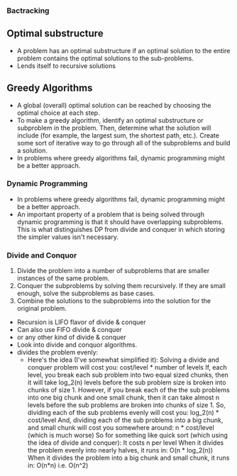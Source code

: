 ### Bactracking


## Optimal substructure
* A problem has an optimal substructure if an optimal solution to the entire problem contains the optimal solutions to the sub-problems.
* Lends itself to recursive solutions

## Greedy Algorithms
* A global (overall) optimal solution can be reached by choosing the optimal choice at each step.
* To make a greedy algorithm, identify an optimal substructure or subproblem in the problem. Then, determine what the solution will include (for example, the largest sum, the shortest path, etc.). Create some sort of iterative way to go through all of the subproblems and build a solution.
* In problems where greedy algorithms fail, dynamic programming might be a better approach.


### Dynamic Programming
* In problems where greedy algorithms fail, dynamic programming might be a better approach.
* An important property of a problem that is being solved through dynamic programming is that it should have overlapping subproblems. This is what distinguishes DP from divide and conquer in which storing the simpler values isn't necessary.

### Divide and Conquor
1. Divide the problem into a number of subproblems that are smaller instances of the same problem.
2. Conquer the subproblems by solving them recursively. If they are small enough, solve the subproblems as base cases.
3. Combine the solutions to the subproblems into the solution for the original problem.

* Recursion is LIFO flavor of divide & conquer
* Can also use FIFO divide & conquer 
* or any other kind of divide & conquer
* Look into divide and conquor algorithms.
* divides the problem evenly:
  * Here's the idea (I've somewhat simplified it):
    Solving a divide and conquer problem will cost you:
    cost/level * number of levels
    If, each level, you break each sub problem into two equal sized chunks, then it will take log_2(n) levels before the sub problem size is broken into chunks of size 1.
    However, if you break each of the the sub problems into one big chunk and one small chunk, then it can take almost n levels before the sub problems are broken into chunks of size 1.
    So, dividing each of the sub problems evenly will cost you:
    log_2(n) * cost/level
    And, dividing each of the sub problems into a big chunk, and small chunk will cost you somewhere around:
    n * cost/level (which is much worse)
    So for something like quick sort (which using the idea of divide and conquer):
    It costs n per level
    When it divides the problem evenly into nearly halves, it runs in: O(n * log_2(n))
    When it divides the problem into a big chunk and small chunk, it runs in: O(n*n) i.e. O(n^2)
